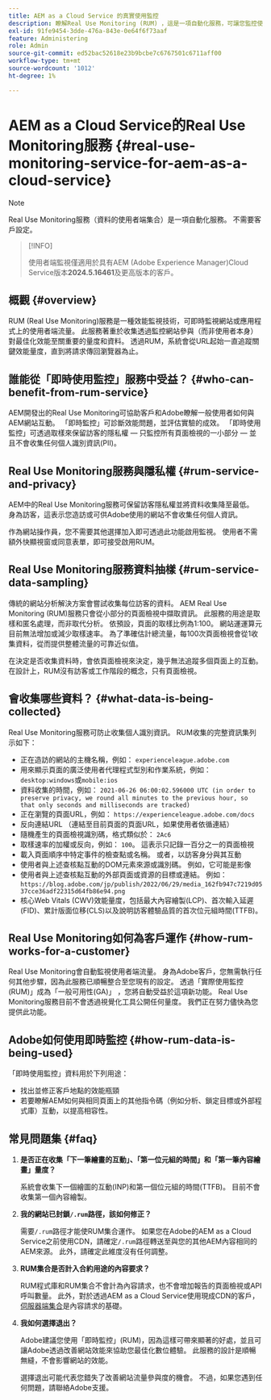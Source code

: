 ```yaml
---
title: AEM as a Cloud Service 的真實使用監控
description: 瞭解Real Use Monitoring (RUM) ，這是一項自動化服務，可讓您監控使用者端資料收集。
exl-id: 91fe9454-3dde-476a-843e-0e64f6f73aaf
feature: Administering
role: Admin
source-git-commit: ed52bac52618e23b9bcbe7c6767501c6711aff00
workflow-type: tm+mt
source-wordcount: '1012'
ht-degree: 1%

---
```


# AEM as a Cloud Service的Real Use Monitoring服務 {#real-use-monitoring-service-for-aem-as-a-cloud-service}

>[!NOTE]
>
>Real Use Monitoring服務（資料的使用者端集合）是一項自動化服務。 不需要客戶設定。

>[!INFO]
>
>使用者端監視僅適用於具有AEM (Adobe Experience Manager)Cloud Service版本&#x200B;**2024.5.16461**&#x200B;及更高版本的客戶。

## 概觀 {#overview}

RUM (Real Use Monitoring)服務是一種效能監視技術，可即時監視網站或應用程式上的使用者端流量。 此服務著重於收集透過監控網站參與（而非使用者本身）對最佳化效能至關重要的量度和資料。 透過RUM，系統會從URL起始一直追蹤關鍵效能量度，直到將請求傳回瀏覽器為止。

## 誰能從「即時使用監控」服務中受益？ {#who-can-benefit-from-rum-service}

AEM開發出的Real Use Monitoring可協助客戶和Adobe瞭解一般使用者如何與AEM網站互動。 「即時監控」可診斷效能問題，並評估實驗的成效。 「即時使用監控」可透過取樣來保留訪客的隱私權 — 只監控所有頁面檢視的一小部分 — 並且不會收集任何個人識別資訊(PII)。

## Real Use Monitoring服務與隱私權 {#rum-service-and-privacy}

AEM中的Real Use Monitoring服務可保留訪客隱私權並將資料收集降至最低。 身為訪客，這表示您造訪或可供Adobe使用的網站不會收集任何個人資訊。

作為網站操作員，您不需要其他選擇加入即可透過此功能啟用監視。 使用者不需額外快顯視窗或同意表單，即可接受啟用RUM。

## Real Use Monitoring服務資料抽樣 {#rum-service-data-sampling}

傳統的網站分析解決方案會嘗試收集每位訪客的資料。 AEM Real Use Monitoring (RUM)服務只會從小部分的頁面檢視中擷取資訊。 此服務的用途是取樣和匿名處理，而非取代分析。 依預設，頁面的取樣比例為1:100。 網站運運算元目前無法增加或減少取樣速率。 為了準確估計總流量，每100次頁面檢視會從1收集資料，從而提供整體流量的可靠近似值。

在決定是否收集資料時，會依頁面檢視來決定，幾乎無法追蹤多個頁面上的互動。 在設計上，RUM沒有訪客或工作階段的概念，只有頁面檢視。

## 會收集哪些資料？ {#what-data-is-being-collected}

Real Use Monitoring服務可防止收集個人識別資訊。 RUM收集的完整資訊集列示如下：

* 正在造訪的網站的主機名稱，例如： `experienceleague.adobe.com`
* 用來顯示頁面的廣泛使用者代理程式型別和作業系統，例如： `desktop:windows`或`mobile:ios`
* 資料收集的時間，例如： `2021-06-26 06:00:02.596000 UTC (in order to preserve privacy, we round all minutes to the previous hour, so that only seconds and milliseconds are tracked)`
* 正在瀏覽的頁面URL，例如： `https://experienceleague.adobe.com/docs`
* 反向連結URL （連結至目前頁面的頁面URL，如果使用者依循連結）
* 隨機產生的頁面檢視識別碼，格式類似於： `2Ac6`
* 取樣速率的加權或反向，例如： `100`。 這表示只記錄一百分之一的頁面檢視
* 載入頁面順序中特定事件的檢查點或名稱。 或者，以訪客身分與其互動
* 使用者與上述查核點互動的DOM元素來源或識別碼。 例如，它可能是影像
* 使用者與上述查核點互動的外部頁面或資源的目標或連結。 例如：`https://blog.adobe.com/jp/publish/2022/06/29/media_162fb947c7219d0537cce36adf22315d64fb86e94.png`
* 核心Web Vitals (CWV)效能量度，包括最大內容繪製(LCP)、首次輸入延遲(FID)、累計版面位移(CLS)以及說明訪客體驗品質的首次位元組時間(TTFB)。

## Real Use Monitoring如何為客戶運作 {#how-rum-works-for-a-customer}

Real Use Monitoring會自動監視使用者端流量。 身為Adobe客戶，您無需執行任何其他步驟，因為此服務已順暢整合至您現有的設定。 透過「實際使用監控(RUM)」成為「一般可用性(GA)」 ，您將自動受益於這項新功能。 Real Use Monitoring服務目前不會透過視覺化工具公開任何量度。 我們正在努力儘快為您提供此功能。

<!-- Alexandru: hiding temporarily, until we figure out where this needs to be linked to 

If you wish to leverage more insights with this new feature to optimize your digital experiences effortlessly, please see here (link to Row 99). -->

## Adobe如何使用即時監控 {#how-rum-data-is-being-used}

「即時使用監控」資料用於下列用途：

* 找出並修正客戶地點的效能瓶頸
* 若要瞭解AEM如何與相同頁面上的其他指令碼（例如分析、鎖定目標或外部程式庫）互動，以提高相容性。
<!--
## Limitations and understanding variance in page views and performance metrics {#limitations-and-understanding-variance-in-page-views-and-performance-metrics}

Here are key considerations for customers to keep in mind when interpreting their RUM data:

1. **Tracker blockers**

   * End-users employing tracker blockers or privacy extensions can impede RUM data collection, as these tools restrict the tracking scripts' execution. This restriction may lead to underreported page views and user interactions, creating a discrepancy between actual site activity and the data captured by RUM.

1. **Limitations in capturing headless API/JSON calls**

   * RUM data service focuses on the client-side experience and doesn't capture the backend API or JSON calls made from a non-AEM headless app at this time. The exclusion of these calls from RUM service data creates variances from the content requests measured by CDN Analytics.
-->

## 常見問題集 {#faq}

<!-- REMOVED THIS FAQ AS PER EMAIL REQUEST FROM SHWETA DUA, SEPTEMBER 4, 2024 TO THE DL-AEM-DOCS GROUP 
1. **Can customers integrate the RUM service scripts with third-party systems like Dynatrace?**

   Yes.
-->

1. **是否正在收集「下一筆繪畫的互動」、「第一位元組的時間」和「第一筆內容繪畫」量度？**

   系統會收集下一個繪圖的互動(INP)和第一個位元組的時間(TTFB)。  目前不會收集第一個內容繪製。

1. **我的網站已封鎖`/.rum`路徑，該如何修正？**

   需要`/.rum`路徑才能使RUM集合運作。 如果您在Adobe的AEM as a Cloud Service之前使用CDN，請確定`/.rum`路徑轉送至與您的其他AEM內容相同的AEM來源。 此外，請確定此維度沒有任何調整。

1. **RUM集合是否計入合約用途的內容要求？**

   RUM程式庫和RUM集合不會計為內容請求，也不會增加報告的頁面檢視或API呼叫數量。 此外，對於透過AEM as a Cloud Service使用現成CDN的客戶，[伺服器端集合](#serverside-collection)是內容請求的基礎。

1. **我如何選擇退出？**

   Adobe建議您使用「即時監控」(RUM)，因為這樣可帶來顯著的好處，並且可讓Adobe透過改善網站效能來協助您最佳化數位體驗。 此服務的設計是順暢無縫，不會影響網站的效能。

   選擇退出可能代表您錯失了改善網站流量參與度的機會。 不過，如果您遇到任何問題，請聯絡Adobe支援。
